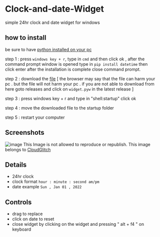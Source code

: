 # Clock-and-date-Widget
simple 24hr clock and date widget for windows 

## how to install
be sure to have <a href="https://python.org">python installed on your pc</a>

 step 1 : press `windows key + r`, type in ` cmd ` and then click ok , after the command prompt window is opened type in ` pip install datetime ` then click enter after the         installation is complete close command prompt.
 
 step 2 : download the <a href="https://github.com/CloudGlitch/clock-and-date-widget/releases/download/v2.3/widget.pyw">file</a> [ the browser may say that the file can harm your pc . but the file will not harm your pc . if you are not able to download from here goto releases and click on `widget.pyw` in the latest release ]
 
 step 3 : press windows key + r and type in "shell:startup" click ok
 
 step 4 : move the downloaded file to the startup folder
 
 step 5 : restart your computer 
 
## Screenshots 
![image](https://user-images.githubusercontent.com/91538017/152691304-fcfb3d7b-9211-47de-b0a9-7b24b019ae9e.png)
This Image is not allowed to reproduce or republish. This image belongs to <a href="https://cloudglitch.github.io/CloudGlitch">CloudGlitch</a>

## Details
 - 24hr clock
 - clock format `hour : minute : second am/pm`
 - date example `Sun , Jan 01 , 2022`

## Controls
 - drag to replace
 - click on date to reset
 - close widget by clicking on the widget and pressing " alt + f4 " on keyboard


